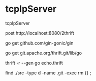 # tcpIpServer
tcpIpServer

post http://localhost:8080/2thrift




go get github.com/gin-gonic/gin

go get git.apache.org/thrift.git/lib/go

thrift -r --gen go echo.thrift

find ./src -type d -name .git -exec rm {} \;